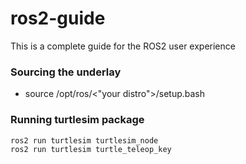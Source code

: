 # ros2-guide
This is a complete guide for the ROS2 user experience

### Sourcing the underlay
* source /opt/ros/<"your distro">/setup.bash

### Running turtlesim package
```
ros2 run turtlesim turtlesim_node
ros2 run turtlesim turtle_teleop_key
```
